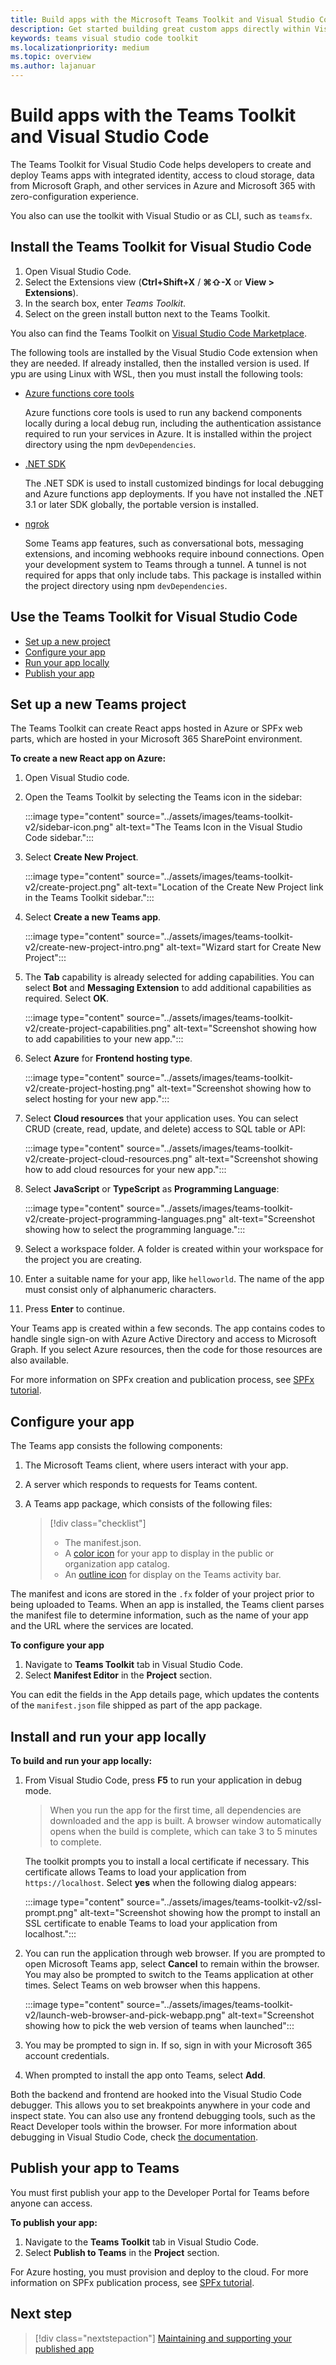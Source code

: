 ```yaml
---
title: Build apps with the Microsoft Teams Toolkit and Visual Studio Code
description: Get started building great custom apps directly within Visual Studio Code with the Microsoft Teams Toolkit
keywords: teams visual studio code toolkit
ms.localizationpriority: medium
ms.topic: overview
ms.author: lajanuar
---
```

# Build apps with the Teams Toolkit and Visual Studio Code

The Teams Toolkit for Visual Studio Code helps developers to create and deploy Teams apps with integrated identity, access to cloud storage, data from Microsoft Graph, and other services in Azure and Microsoft 365 with zero-configuration experience.  

You also can use the toolkit with Visual Studio or as CLI, such as `teamsfx`.

## Install the Teams Toolkit for Visual Studio Code

1. Open Visual Studio Code.
1. Select the Extensions view (**Ctrl+Shift+X** / **⌘⇧-X** or **View > Extensions**).
1. In the search box, enter _Teams Toolkit_.
1. Select on the green install button next to the Teams Toolkit.

You also can find the Teams Toolkit on [Visual Studio Code Marketplace](https://marketplace.visualstudio.com/items?itemName=TeamsDevApp.ms-teams-vscode-extension).

The following tools are installed by the Visual Studio Code extension when they are needed. If already installed, then the installed version is used. If ypu are using Linux with WSL, then you must install the following tools:

- [Azure functions core tools](/azure/azure-functions/functions-run-local)

    Azure functions core tools is used to run any backend components locally during a local debug run, including the authentication assistance required to run your services in Azure. It is installed within the project directory using the npm `devDependencies`.

- [.NET SDK](/dotnet/core/install/)

    The .NET SDK is used to install customized bindings for local debugging and Azure functions app deployments. If you have not installed the .NET 3.1 or later SDK globally, the portable version is installed.

- [ngrok](https://ngrok.com/download)

    Some Teams app features, such as conversational bots, messaging extensions, and incoming webhooks require inbound connections. Open your development system to Teams through a tunnel. A tunnel is not required for apps that only include tabs. This package is installed within the project directory using npm `devDependencies`.

## Use the Teams Toolkit for Visual Studio Code

- [Set up a new project](#set-up-a-new-teams-project)
- [Configure your app](#configure-your-app)
- [Run your app locally](#install-and-run-your-app-locally)
- [Publish your app](#publish-your-app-to-teams)

## Set up a new Teams project

The Teams Toolkit can create React apps hosted in Azure or SPFx web parts, which are hosted in your Microsoft 365 SharePoint environment.

**To create a new React app on Azure:**

1. Open Visual Studio code.
1. Open the Teams Toolkit by selecting the Teams icon in the sidebar:

    :::image type="content" source="../assets/images/teams-toolkit-v2/sidebar-icon.png" alt-text="The Teams Icon in the Visual Studio Code sidebar.":::

1. Select **Create New Project**.

   :::image type="content" source="../assets/images/teams-toolkit-v2/create-project.png" alt-text="Location of the Create New Project link in the Teams Toolkit sidebar.":::

1. Select **Create a new Teams app**.

   :::image type="content" source="../assets/images/teams-toolkit-v2/create-new-project-intro.png" alt-text="Wizard start for Create New Project":::

1. The **Tab** capability is already selected for adding capabilities. You can select **Bot** and **Messaging Extension** to add additional capabilities as required. Select **OK**.

   :::image type="content" source="../assets/images/teams-toolkit-v2/create-project-capabilities.png" alt-text="Screenshot showing how to add capabilities to your new app.":::

1. Select **Azure** for **Frontend hosting type**.

   :::image type="content" source="../assets/images/teams-toolkit-v2/create-project-hosting.png" alt-text="Screenshot showing how to select hosting for your new app.":::

1. Select **Cloud resources** that your application uses. You can select CRUD (create, read, update, and delete) access to SQL table or API:

   :::image type="content" source="../assets/images/teams-toolkit-v2/create-project-cloud-resources.png" alt-text="Screenshot showing how to add cloud resources for your new app.":::

1. Select **JavaScript** or **TypeScript** as **Programming Language**:

    :::image type="content" source="../assets/images/teams-toolkit-v2/create-project-programming-languages.png" alt-text="Screenshot showing how to select the programming language.":::

1. Select a workspace folder. A folder is created within your workspace for the project you are creating.

1. Enter a suitable name for your app, like `helloworld`. The name of the app must consist only of alphanumeric characters.  

1. Press **Enter** to continue.

Your Teams app is created within a few seconds. The app contains codes to handle single sign-on with Azure Active Directory and access to Microsoft Graph. If you select Azure resources, then the code for those resources are also available.

For more information on SPFx creation and publication process, see [SPFx tutorial](../get-started/first-app-spfx.md).

## Configure your app

The Teams app consists the following components:

  1. The Microsoft Teams client, where users interact with your app.
  1. A server which responds to requests for Teams content.
  1. A Teams app package, which consists of the following files:

      > [!div class="checklist"]
      >
      > - The manifest.json.
      > - A [color icon](../resources/schema/manifest-schema.md#icons) for your app to display in the public or organization app catalog.
      > - An [outline icon](../resources/schema/manifest-schema.md#icons) for display on the Teams activity bar.

The manifest and icons are stored in the `.fx` folder of your project prior to being uploaded to Teams. When an app is installed, the Teams client parses the manifest file to determine information, such as the name of your app and the URL where the services are located.

**To configure your app**

1. Navigate to **Teams Toolkit** tab in Visual Studio Code.
1. Select **Manifest Editor** in the **Project** section.

You can edit the fields in the App details page, which updates the contents of the `manifest.json` file shipped as part of the app package.

## Install and run your app locally

**To build and run your app locally:**

1. From Visual Studio Code, press **F5** to run your application in debug mode.

   > When you run the app for the first time, all dependencies are downloaded and the app is built. A browser window automatically opens when the build is complete, which can take 3 to 5 minutes to complete.

   The toolkit prompts you to install a local certificate if necessary. This certificate allows Teams to load your application from `https://localhost`. Select **yes** when the following dialog appears:

   :::image type="content" source="../assets/images/teams-toolkit-v2/ssl-prompt.png" alt-text="Screenshot showing how the prompt to install an SSL certificate to enable Teams to load your application from localhost.":::

1. You can run the application through web browser. If you are prompted to open Microsoft Teams app, select **Cancel** to remain within the browser. You may also be prompted to switch to the Teams application at other times. Select Teams on web browser when this happens.

   :::image type="content" source="../assets/images/teams-toolkit-v2/launch-web-browser-and-pick-webapp.png" alt-text="Screenshot showing how to pick the web version of teams when launched":::

1. You may be prompted to sign in. If so, sign in with your Microsoft 365 account credentials.
1. When prompted to install the app onto Teams, select **Add**.

Both the backend and frontend are hooked into the Visual Studio Code debugger.  This allows you to set breakpoints anywhere in your code and inspect state. You can also use any frontend debugging tools, such as the React Developer tools within the browser. For more information about debugging in Visual Studio Code, check [the documentation](https://code.visualstudio.com/Docs/editor/debugging).

## Publish your app to Teams

You must first publish your app to the Developer Portal for Teams before anyone can access.

**To publish your app:**

1. Navigate to the **Teams Toolkit** tab in Visual Studio Code.
1. Select **Publish to Teams** in the **Project** section.

For Azure hosting, you must provision and deploy to the cloud. For more information on SPFx publication process, see [SPFx tutorial](../get-started/first-app-spfx.md).

## Next step

> [!div class="nextstepaction"]
> [Maintaining and supporting your published app](../concepts/deploy-and-publish/appsource/post-publish/overview.md)
